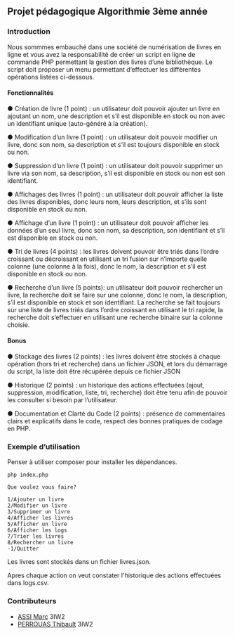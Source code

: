 ## Projet pédagogique Algorithmie 3ème année

### Introduction
Nous sommmes embauché dans une société de numérisation de livres en ligne et vous avez la responsabilité de
créer un script en ligne de commande PHP permettant la gestion des livres d’une bibliothèque. Le script doit
proposer un menu permettant d’effectuer les différentes opérations listées ci-dessous.

#### Fonctionnalités
● Création de livre (1 point) : un utilisateur doit pouvoir ajouter un livre en ajoutant un nom, une
description et s’il est disponible en stock ou non avec un identifiant unique (auto-généré à la création).

● Modification d’un livre (1 point) : un utilisateur doit pouvoir modifier un livre, donc son nom, sa
description et s’il est toujours disponible en stock ou non.

● Suppression d’un livre (1 point) : un utilisateur doit pouvoir supprimer un livre via son nom, sa
description, s’il est disponible en stock ou non est son identifiant.

● Affichages des livres (1 point) : un utilisateur doit pouvoir afficher la liste des livres disponibles, donc
leurs nom, leurs description, et s’ils sont disponible en stock ou non.

● Affichage d’un livre (1 point) : un utilisateur doit pouvoir afficher les données d’un seul livre, donc son
nom, sa description, son identifiant et s’il est disponible en stock ou non.

● Tri de livres (4 points) : les livres doivent pouvoir être triés dans l’ordre croissant ou décroissant en
utilisant un tri fusion sur n’importe quelle colonne (une colonne à la fois), donc le nom, la description et
s’il est disponible en stock ou non.

● Recherche d’un livre (5 points): un utilisateur doit pouvoir rechercher un livre, la recherche doit se faire
sur une colonne, donc le nom, la description, s’il est disponible en stock et son identifiant. La recherche
se fait toujours sur une liste de livres triés dans l’ordre croissant en utilisant le tri rapide, la recherche
doit s’effectuer en utilisant une recherche binaire sur la colonne choisie.

#### Bonus
● Stockage des livres (2 points) : les livres doivent être stockés à chaque opération (hors tri et
recherche) dans un fichier JSON, et lors du démarrage du script, la liste doit être récupérée depuis ce
fichier JSON

● Historique (2 points) : un historique des actions effectuées (ajout, suppression, modification, liste, tri,
recherche) doit être tenu afin de pouvoir les consulter si besoin par l’utilisateur.

● Documentation et Clarté du Code (2 points) : présence de commentaires clairs et explicatifs dans le
code, respect des bonnes pratiques de codage en PHP.

### Exemple d’utilisation

Penser à utiliser composer pour installer les dépendances.

```shell
php index.php
```
```shell
Que voulez vous faire?

1/Ajouter un livre
2/Modifier un livre
3/Supprimer un livre
4/Afficher les livres
5/Afficher un livre
6/Afficher les logs
7/Trier les livres
8/Rechercher un livre
-1/Quitter

```

Les livres sont stockés dans un fichier livres.json.

Apres chaque action on veut constater l'historique des actions effectuées dans logs.csv.

### Contributeurs
- [ASSI Marc]() 3IW2
- [PERROUAS Thibault]() 3IW2
